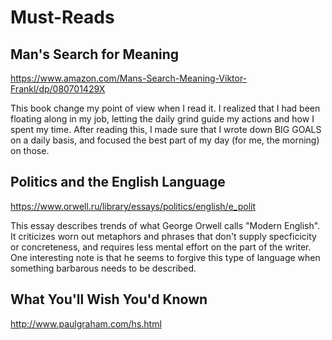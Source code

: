 # Must-Reads

## Man's Search for Meaning

https://www.amazon.com/Mans-Search-Meaning-Viktor-Frankl/dp/080701429X

This book change my point of view when I read it. I realized that I had been floating along in my job, letting the daily grind guide my actions and how I spent my time. After reading this, I made sure that I wrote down BIG GOALS on a daily basis, and focused the best part of my day (for me, the morning) on those.

## Politics and the English Language

https://www.orwell.ru/library/essays/politics/english/e_polit

This essay describes trends of what George Orwell calls "Modern English". It criticizes worn out metaphors and phrases that don't supply specficicity or concreteness, and requires less mental effort on the part of the writer. One interesting note is that he seems to forgive this type of language when something barbarous needs to be described.

## What You'll Wish You'd Known

http://www.paulgraham.com/hs.html
